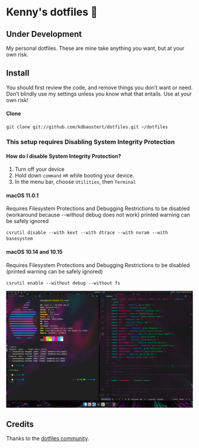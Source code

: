 # Kenny's dotfiles 

## Under Development

My personal dotfiles. These are mine take anything you want, but at your own risk.

## Install

You should first review the code, and remove things you don’t want or need. Don’t blindly use my settings unless you know what that entails. Use at your own risk!

#### Clone

```
git clone git://github.com/kdbaustert/dotfiles.git ~/dotfiles
```

### This setup requires Disabling System Integrity Protection

#### How do I disable System Integrity Protection?

1. Turn off your device
2. Hold down `command` `⌘R` while booting your device.
3. In the menu bar, choose `Utilities`, then `Terminal`

#### macOS 11.0.1

Requires Filesystem Protections and Debugging Restrictions to be disabled (workaround because --without debug does not work) printed warning can be safely ignored

```
csrutil disable --with kext --with dtrace --with nvram --with basesystem
```

#### macOS 10.14 and 10.15

Requires Filesystem Protections and Debugging Restrictions to be disabled (printed warning can be safely ignored)

```
csrutil enable --without debug --without fs
```

![Screenshot 1](/screenshots/ScreenShot1.png?raw=true 'Screenshot')

## Credits

Thanks to the [dotfiles community](https://dotfiles.github.io).
